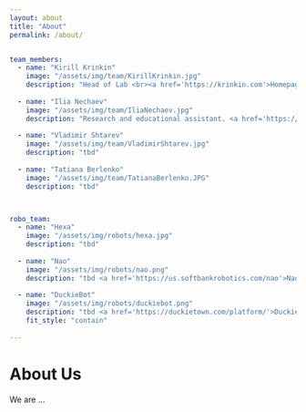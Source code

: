 ```yaml
---
layout: about
title: "About"
permalink: /about/


team_members:
  - name: "Kirill Krinkin"
    image: "/assets/img/team/KirillKrinkin.jpg" 
    description: "Head of Lab <br><a href='https://krinkin.com'>Homepage</a>"
    
  - name: "Ilia Nechaev"
    image: "/assets/img/team/IliaNechaev.jpg"
    description: "Research and educational assistant. <a href='https://github.com/SPGC'>GitHub</a>"
    
  - name: "Vladimir Shtarev"
    image: "/assets/img/team/VladimirShtarev.jpg"
    description: "tbd"
    
  - name: "Tatiana Berlenko"
    image: "/assets/img/team/TatianaBerlenko.JPG"
    description: "tbd"



robo_team:
  - name: "Hexa"
    image: "/assets/img/robots/hexa.jpg" 
    description: "tbd"
    
  - name: "Nao"
    image: "/assets/img/robots/nao.png"
    description: "tbd <a href='https://us.softbankrobotics.com/nao'>Nao site</a>"
    
  - name: "DuckieBot"
    image: "/assets/img/robots/duckiebot.png"
    description: "tbd <a href='https://duckietown.com/platform/'>Duckietown site</a>"
    fit_style: "contain"
  
---
```


# About Us

We are ...

